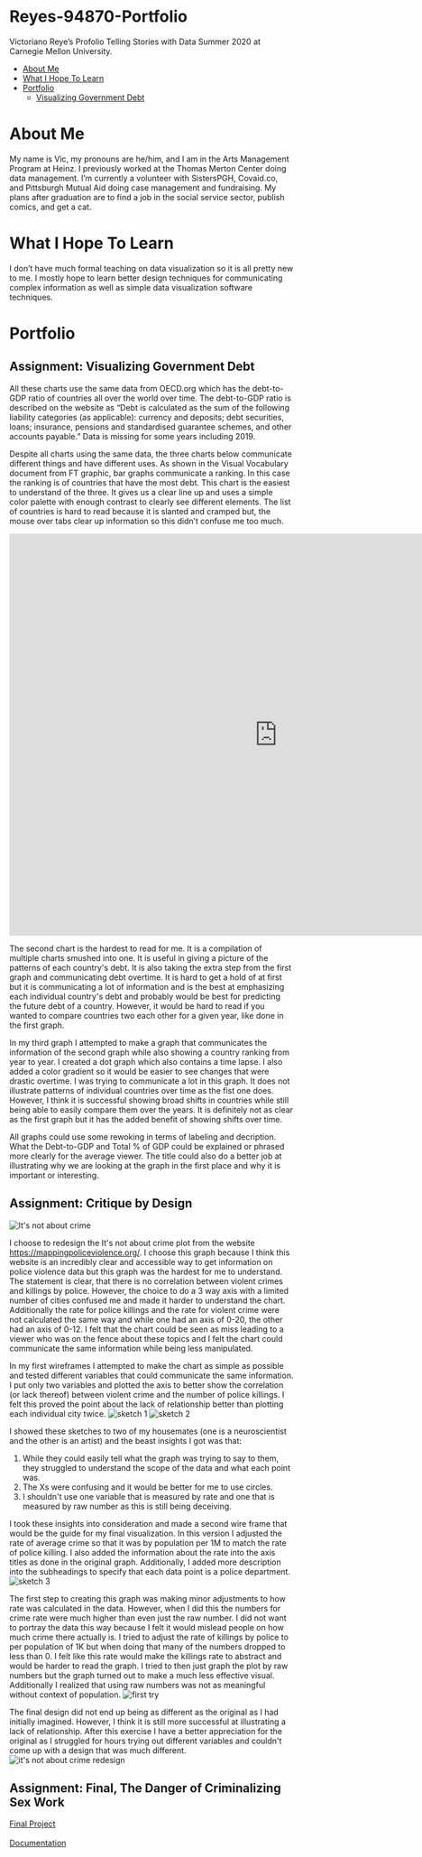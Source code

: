 
# Reyes-94870-Portfolio
Victoriano Reye’s Profolio Telling Stories with Data Summer 2020 at Carnegie Mellon University. 
- [About Me](#About-Me)
- [What I Hope To Learn](#What-I-Hope-To-Learn)
- [Portfolio](#Portfolio)
  * [Visualizing Government Debt](#Assignment:-Visualizing-Government-Debt)

# About Me
My name is Vic, my pronouns are he/him, and I am in the Arts Management Program at Heinz. I previously worked at the Thomas Merton Center doing data management. I’m currently a volunteer with SistersPGH, Covaid.co, and Pittsburgh Mutual Aid doing case management and fundraising. My plans after graduation are to find a job in the social service sector, publish comics, and get a cat.

# What I Hope To Learn
I don’t have much formal teaching on data visualization so it is all pretty new to me. I mostly hope to learn better design techniques for communicating complex information as well as simple data visualization software techniques.

# Portfolio
## Assignment: Visualizing Government Debt

All these charts use the same data from OECD.org which has the debt-to-GDP ratio of countries all over the world over time. The debt-to-GDP ratio is described on the website as “Debt is calculated as the sum of the following liability categories (as applicable): currency and deposits; debt securities, loans; insurance, pensions and standardised guarantee schemes, and other accounts payable.” Data is missing for some years including 2019. 

Despite all charts using the same data, the three charts below communicate different things and have different uses. As shown in the Visual Vocabulary document from FT graphic, bar graphs communicate a ranking. In this case the ranking is of countries that have the most debt. This chart is the easiest to understand of the three. It gives us a clear line up and uses a simple color palette with enough contrast to clearly see different elements. The list of countries is hard to read because it is slanted and cramped but, the mouse over tabs clear up information so this didn’t confuse me too much.
<iframe src="https://data.oecd.org/chart/61Ls" width="950" height="713" style="border: 0" mozallowfullscreen="true" webkitallowfullscreen="true" allowfullscreen="true"><a href="https://data.oecd.org/chart/61Ls" target="_blank">OECD Chart: General government debt, Total, % of GDP, Annual, 2015</a></iframe>

The second chart is the hardest to read for me. It is a compilation of multiple charts smushed into one. It is useful in giving a picture of the patterns of each country's debt. It is also taking the extra step from the first graph and communicating debt overtime. It is hard to get a hold of at first but it is communicating a lot of information and is the best at emphasizing each individual country's debt and probably would be best for predicting the future debt of a country. However, it would be hard to read if you wanted to compare countries two each other for a given year, like done in the first graph.
<div class="flourish-embed flourish-chart" data-src="visualisation/3178225" data-url="https://flo.uri.sh/visualisation/3178225/embed"><script src="https://public.flourish.studio/resources/embed.js"></script></div>

In my third graph I attempted to make a graph that communicates the information of the second graph while also showing a country ranking from year to year. I created a dot graph which also contains a time lapse. I also added a color gradient so it would be easier to see changes that were drastic overtime. I was trying to communicate a lot in this graph. It does not illustrate patterns of individual countries over time as the fist one does. However, I think it is successful showing broad shifts in countries while still being able to easily compare them over the years. It is definitely not as clear as the first graph but it has the added benefit of showing shifts over time.
<div class="flourish-embed flourish-scatter" data-src="visualisation/3186746" data-url="https://flo.uri.sh/visualisation/3186746/embed"><script src="https://public.flourish.studio/resources/embed.js"></script></div>

All graphs could use some rewoking in terms of labeling and decription. What the Debt-to-GDP and Total % of GDP could be explained or phrased more clearly for the average viewer. The title could also do a better job at illustrating why we are looking at the graph in the first place and why it is important or interesting.

## Assignment: Critique by Design

<img src="https://c0.piktochart.com/v2/uploads/4ff5230e-f2eb-4016-9187-64a2e6ef86d3/6eeebab7684f656d9d7f3fc005c5f43bbd98d575_original.png?1569845676=" alt="It's not about crime">

I choose to redesign the It's not about crime plot from the website https://mappingpoliceviolence.org/. I choose this graph because I think this website is an incredibly clear and accessible way to get information on police violence data but this graph was the hardest for me to understand. The statement is clear, that there is no correlation between violent crimes and killings by police. However, the choice to do a 3 way axis with a limited number of cities confused me and made it harder to understand the chart. Additionally the rate for police killings and the rate for violent crime were not calculated the same way and while one had an axis of 0-20, the other had an axis of 0-12. I felt that the chart could be seen as miss leading to a viewer who was on the fence about these topics and I felt the chart could communicate the same information while being less manipulated.

In my first wireframes I attempted to make the chart as simple as possible and tested different variables that could communicate the same information. I put only two variables and plotted the axis to better show the correlation (or lack thereof) between violent crime and the number of police killings. I felt this proved the point about the lack of relationship better than plotting each individual city twice.
<img src="https://user-images.githubusercontent.com/14946947/88243898-e38f4c00-cc5f-11ea-9b8d-80fc3c169ed8.png" alt="sketch 1">
<img src="https://user-images.githubusercontent.com/14946947/88243892-df632e80-cc5f-11ea-883d-506a2ae7892e.png" alt="sketch 2">

I showed these sketches to two of my housemates (one is a neuroscientist and the other is an artist) and the beast insights I got was that:
1. While they could easily tell what the graph was trying to say to them, they struggled to understand the scope of the data and what each point was. 
2. The Xs were confusing and it would be better for me to use circles.
3. I shouldn't use one variable that is measured by rate and one that is measured by raw number as this is still being deceiving. 

I took these insights into consideration and made a second wire frame that would be the guide for my final visualization. In this version I adjusted the rate of average crime so that it was by population per 1M to match the rate of police killing. I also added the information about the rate into the axis titles as done in the original graph. Additionally, I added more description into the subheadings to specify that each data point is a police department.
<img src="https://user-images.githubusercontent.com/14946947/88243888-db371100-cc5f-11ea-9a25-c1c1a6e6bc51.png" alt="sketch 3">

The first step to creating this graph was making minor adjustments to how rate was calculated in the data. However, when I did this the numbers for crime rate were much higher than even just the raw number. I did not want to portray the data this way because I felt it would mislead people on how much crime there actually is. I tried to adjust the rate of killings by police to per population of 1K but when doing that many of the numbers dropped to less than 0. I felt like this rate would make the killings rate to abstract and would be harder to read the graph. I tried to then just graph the plot by raw numbers but the graph turned out to make a much less effective visual. Additionally I realized that using raw numbers was not as meaningful without context of population.
<img src="https://user-images.githubusercontent.com/14946947/88243756-78457a00-cc5f-11ea-8de6-af7c6d5cd9ce.png" alt="first try">

The final design did not end up being as different as the original as I had initially imagined. However, I think it is still more successful at illustrating a lack of relationship. After this exercise I have a better appreciation for the original as I struggled for hours trying out different variables and couldn't come up with a design that was much different.
<img src="https://user-images.githubusercontent.com/14946947/88246235-e7bf6780-cc67-11ea-913f-cc62b94b2cb1.png" alt="it's not about crime redesign">

## Assignment: Final, The Danger of Criminalizing Sex Work
<a href="https://carnegiemellon.shorthandstories.com/the-danger-of-criminalizing-sex-work/index.html">Final Project</a>
<br>
<br>
<a href="https://mreyes07.github.io/Reyes-94870-Portfolio/final_project_VicReyes.html">Documentation</a>

